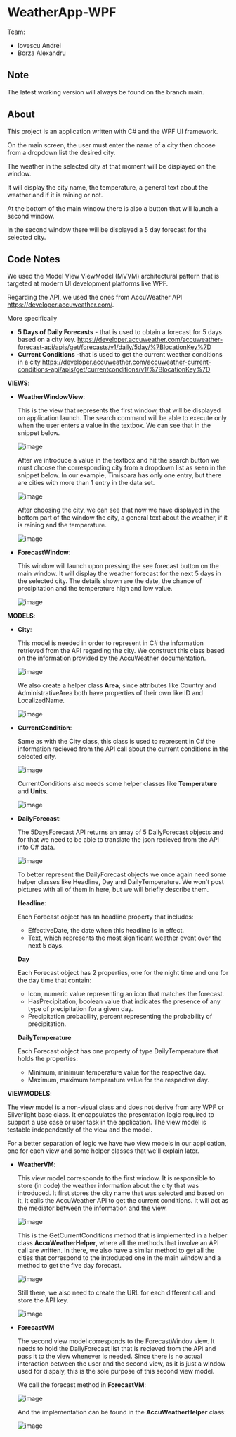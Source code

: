 # **WeatherApp-WPF**
Team:
* Iovescu Andrei
* Borza Alexandru
## **Note** 

The latest working version will always be found on the branch main.
## **About**

This project is an application written with C# and the WPF UI framework.

On the main screen, the user must enter the name of a city then choose from a dropdown list the desired city.

The weather in the selected city at that moment will be displayed on the window.

It will display the city name, the temperature, a general text about the weather and if it is raining or not.

At the bottom of the main window there is also a button that will launch a second window.

In the second window there will be displayed a 5 day forecast for the selected city.

## **Code Notes**

We used the Model View ViewModel (MVVM) architectural pattern that is targeted at modern UI development platforms like WPF.

Regarding the API, we used the ones from AccuWeather API https://developer.accuweather.com/. 

More specifically
* **5 Days of Daily Forecasts** - that is used to obtain a forecast for 5 days based on a city key. 
https://developer.accuweather.com/accuweather-forecast-api/apis/get/forecasts/v1/daily/5day/%7BlocationKey%7D
* **Current Conditions** -that is used to get the current weather conditions in a city 
https://developer.accuweather.com/accuweather-current-conditions-api/apis/get/currentconditions/v1/%7BlocationKey%7D

**VIEWS**: 

* **WeatherWindowView**: 

  This is the view that represents the first window, that will be displayed on application launch.
The search command will be able to execute only when the user enters a value in the textbox. We can see that in the snippet below.

  ![image](https://user-images.githubusercontent.com/61495316/120893814-d41db500-c61d-11eb-9e08-3f93eb50cf25.png)

  After we introduce a value in the textbox and hit the search button we must choose the corresponding city from a dropdown list as seen in the snippet below.
  In our example, Timisoara has only one entry, but there are cities with more than 1 entry in the data set.
  
  ![image](https://user-images.githubusercontent.com/61495316/120893917-527a5700-c61e-11eb-833b-9cded5a238da.png)
  
  After choosing the city, we can see that now we have displayed in the bottom part of the window the city, a general text about the weather, if it is raining and 
  the temperature.
  
  ![image](https://user-images.githubusercontent.com/61495316/120893893-32e32e80-c61e-11eb-92d2-ab9ac880ea1a.png)
  
* **ForecastWindow**:

  This window will launch upon pressing the see forecast button on the main window. It will display the weather forecast for the next 5 days in the selected city.
  The details shown are the date, the chance of precipitation and the temperature high and low value.
  
  ![image](https://user-images.githubusercontent.com/61495316/120894005-cae11800-c61e-11eb-927b-ad855f75ea49.png)

  
**MODELS**:

* **City**:

  This model is needed in order to represent in C# the information retrieved from the API regarding the city. 
  We construct this class based on the information provided by the AccuWeather documentation.
  
  ![image](https://user-images.githubusercontent.com/61495316/120894172-ba7d6d00-c61f-11eb-99d8-6d9e941c3647.png)
  
  We also create a helper class **Area**, since attributes like Country and AdministrativeArea both have properties of their own like ID and LocalizedName.
  
  ![image](https://user-images.githubusercontent.com/61495316/120894369-b0a83980-c620-11eb-8bbc-d74d5cb4998b.png)

  
* **CurrentCondition**:

  Same as with the City class, this class is used to represent in C# the information recieved from the API call about the current conditions in the selected city.
  
  ![image](https://user-images.githubusercontent.com/61495316/120894228-17792300-c620-11eb-80f8-46163dc2d133.png)
  
  CurrentConditions also needs some helper classes like **Temperature** and **Units**. 
  
  ![image](https://user-images.githubusercontent.com/61495316/120894429-fa911f80-c620-11eb-835c-819429d022b1.png)
  
* **DailyForecast**:

  The 5DaysForecast API returns an array of 5 DailyForecast objects and for that we need to be able to translate the json recieved from the API into C# data.
  
  ![image](https://user-images.githubusercontent.com/61495316/120896373-e271ce00-c629-11eb-94b1-36b067a701bc.png)
  
  To better represent the DailyForecast objects we once again need some helper classes like Headline, Day and DailyTemperature.
  We won't post pictures with all of them in here, but we will briefly describe them.
  
  **Headline**:
    
     Each Forecast object has an headline property that includes:
     * EffectiveDate, the date when this headline is in effect.
     * Text, which represents the most significant weather event over the next 5 days.
     
  **Day**
  
    Each Forecast object has 2 properties, one for the night time and one for the day time that contain:
    * Icon, numeric value representing an icon that matches the forecast. 
    * HasPrecipitation, boolean value that indicates the presence of any type of precipitation for a given day.
    * Precipitation probability, percent representing the probability of precipitation.

  **DailyTemperature** 
  
  Each Forecast object has one property of type DailyTemperature that holds the properties:
  * Minimum, minimum temperature value for the respective day.
  * Maximum, maximum temperature value for the respective day.



**VIEWMODELS**: 

  The view model is a non-visual class and does not derive from any WPF or Silverlight base class. It encapsulates the presentation logic required to support a use case or user task   in the application. The view model is testable independently of the view and the model.
  
  For a better separation of logic we have two view models in our application, one for each view and some helper classes that we'll explain later.
  
* **WeatherVM**:
    
  This view model corresponds to the first window. It is responsible to store (in code) the weather information about the city that was introduced. It first stores the city name that   was selected and based on it, it calls the AccuWeather API to get the current conditions. It will act as the mediator between the information and the view. 
    
    ![image](https://user-images.githubusercontent.com/61495316/120917874-3e843300-c6ba-11eb-9e03-c90377fb83f1.png)
    
    This is the GetCurrentConditions method that is implemented in a helper class **AccuWeatherHelper**, where all the methods that involve an API call are written. 
    In there, we also have a similar method to get all the cities that correspond to the introduced one in the main window and a method to get the five day forecast. 
    
   ![image](https://user-images.githubusercontent.com/61495316/120918394-f286bd80-c6bc-11eb-82f5-81f1fae0e2ef.png)
   
   Still there, we also need to create the URL for each different call and store the API key.
   
   ![image](https://user-images.githubusercontent.com/61495316/120918547-a425ee80-c6bd-11eb-8c69-d33b8f07f678.png)
   
* **ForecastVM**

  The second view model corresponds to the ForecastWindov view. It needs to hold the DailyForecast list that is recieved from the API and pass it to the view whenever is needed.
  Since there is no actual interaction between the user and the second view, as it is just a window used for dispaly, this is the sole purpose of this second view model.
  
  We call the forecast method in **ForecastVM**:
  
  ![image](https://user-images.githubusercontent.com/61495316/120918816-06cbba00-c6bf-11eb-8358-c62565df3198.png)
  
  And the implementation can be found in the **AccuWeatherHelper** class:
  
  ![image](https://user-images.githubusercontent.com/61495316/120918840-367ac200-c6bf-11eb-9aa5-2fcce66fda55.png)


  


    
    

